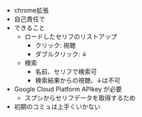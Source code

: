 - chrome拡張
- 自己責任で
- できること
  - ロードしたセリフのリストアップ
    - クリック: 視聴
    - ダブルクリック: ↓
  - 検索
    - 名前、セリフで検索可
    - 検索結果からの視聴、↓は不可
- Google Cloud Platform APIkey が必要
  - スプシからセリフデータを取得するため
- 初期のコミュは上手くいかない
